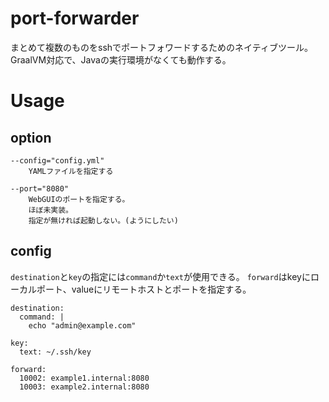 # port-forwarder
まとめて複数のものをsshでポートフォワードするためのネイティブツール。
GraalVM対応で、Javaの実行環境がなくても動作する。

# Usage
## option
```
--config="config.yml"
    YAMLファイルを指定する

--port="8080"
    WebGUIのポートを指定する。
    ほぼ未実装。
    指定が無ければ起動しない。(ようにしたい)
```

## config
`destination`と`key`の指定には`command`か`text`が使用できる。
`forward`はkeyにローカルポート、valueにリモートホストとポートを指定する。
```
destination:
  command: |
    echo "admin@example.com"

key:
  text: ~/.ssh/key

forward:
  10002: example1.internal:8080
  10003: example2.internal:8080
```
